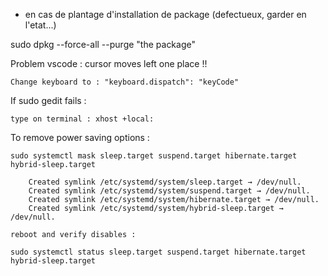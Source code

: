 * en cas de plantage d'installation de package (defectueux, garder en l'etat...)

sudo dpkg --force-all --purge "the package"

Problem vscode : cursor moves left one place !!

    Change keyboard to : "keyboard.dispatch": "keyCode"
    
If sudo gedit fails :

    type on terminal : xhost +local:
    
To remove power saving options : 

	sudo systemctl mask sleep.target suspend.target hibernate.target hybrid-sleep.target
	
		Created symlink /etc/systemd/system/sleep.target → /dev/null.
		Created symlink /etc/systemd/system/suspend.target → /dev/null.
		Created symlink /etc/systemd/system/hibernate.target → /dev/null.
		Created symlink /etc/systemd/system/hybrid-sleep.target → /dev/null.
		
	reboot and verify disables :
	
	sudo systemctl status sleep.target suspend.target hibernate.target hybrid-sleep.target
	
		
